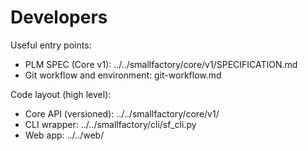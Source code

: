 # Developers

Useful entry points:

- PLM SPEC (Core v1): ../../smallfactory/core/v1/SPECIFICATION.md
- Git workflow and environment: git-workflow.md

Code layout (high level):
- Core API (versioned): ../../smallfactory/core/v1/
- CLI wrapper: ../../smallfactory/cli/sf_cli.py
- Web app: ../../web/
